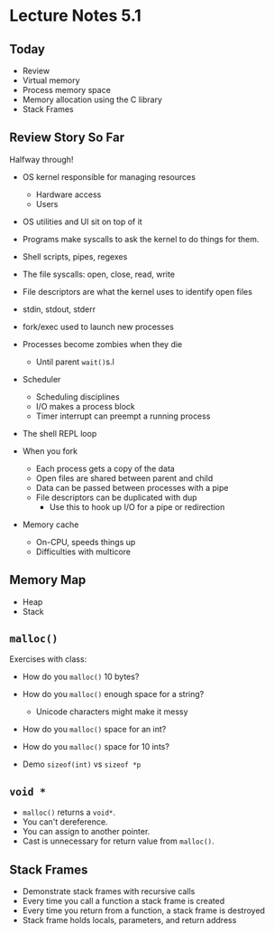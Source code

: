 # Lecture Notes 5.1

## Today

* Review
* Virtual memory
* Process memory space
* Memory allocation using the C library
* Stack Frames

## Review Story So Far

Halfway through!

* OS kernel responsible for managing resources
  * Hardware access
  * Users

* OS utilities and UI sit on top of it

* Programs make syscalls to ask the kernel to do things for them.

* Shell scripts, pipes, regexes

* The file syscalls: open, close, read, write
* File descriptors are what the kernel uses to identify open files
* stdin, stdout, stderr
* fork/exec used to launch new processes
* Processes become zombies when they die
  * Until parent `wait()`s.l

* Scheduler
  * Scheduling disciplines
  * I/O makes a process block
  * Timer interrupt can preempt a running process
* The shell REPL loop

* When you fork
  * Each process gets a copy of the data
  * Open files are shared between parent and child
  * Data can be passed between processes with a pipe
  * File descriptors can be duplicated with dup
    * Use this to hook up I/O for a pipe or redirection

* Memory cache
  * On-CPU, speeds things up
  * Difficulties with multicore

## Memory Map

* Heap
* Stack

## `malloc()`

Exercises with class:

* How do you `malloc()` 10 bytes?
* How do you `malloc()` enough space for a string?
  * Unicode characters might make it messy
* How do you `malloc()` space for an int?
* How do you `malloc()` space for 10 ints?

* Demo `sizeof(int)` vs `sizeof *p`

## `void *`

* `malloc()` returns a `void*`.
* You can't dereference.
* You can assign to another pointer.
* Cast is unnecessary for return value from `malloc()`.

## Stack Frames

* Demonstrate stack frames with recursive calls
* Every time you call a function a stack frame is created
* Every time you return from a function, a stack frame is destroyed
* Stack frame holds locals, parameters, and return address
